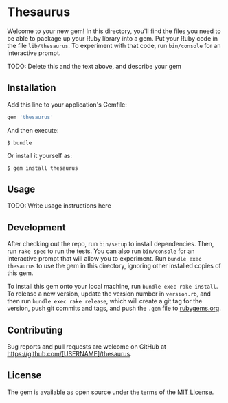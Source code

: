 # Thesaurus

Welcome to your new gem! In this directory, you'll find the files you need to be able to package up your Ruby library into a gem. Put your Ruby code in the file `lib/thesaurus`. To experiment with that code, run `bin/console` for an interactive prompt.

TODO: Delete this and the text above, and describe your gem

## Installation

Add this line to your application's Gemfile:

```ruby
gem 'thesaurus'
```

And then execute:

    $ bundle

Or install it yourself as:

    $ gem install thesaurus

## Usage

TODO: Write usage instructions here

## Development

After checking out the repo, run `bin/setup` to install dependencies. Then, run `rake spec` to run the tests. You can also run `bin/console` for an interactive prompt that will allow you to experiment. Run `bundle exec thesaurus` to use the gem in this directory, ignoring other installed copies of this gem.

To install this gem onto your local machine, run `bundle exec rake install`. To release a new version, update the version number in `version.rb`, and then run `bundle exec rake release`, which will create a git tag for the version, push git commits and tags, and push the `.gem` file to [rubygems.org](https://rubygems.org).

## Contributing

Bug reports and pull requests are welcome on GitHub at https://github.com/[USERNAME]/thesaurus.


## License

The gem is available as open source under the terms of the [MIT License](http://opensource.org/licenses/MIT).

